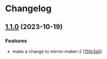 # Changelog

## [1.1.0](https://github.com/utilitywarehouse/kafka-manifests/compare/mirror-maker-2-v3.x-v1.0.0...mirror-maker-2-v3.x-v1.1.0) (2023-10-19)


### Features

* make a change to mirror-maker-2 ([15fe3a5](https://github.com/utilitywarehouse/kafka-manifests/commit/15fe3a59d5fbde8390b45a6d0dbfc9fe32cb10f7))
